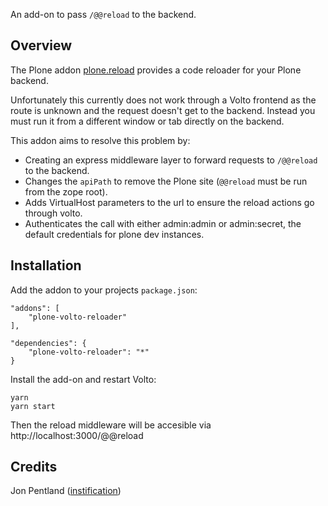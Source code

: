 An add-on to pass `/@@reload` to the backend.

## Overview

The Plone addon [plone.reload](https://pypi.org/project/plone.reload/) provides a code reloader for your Plone backend.

Unfortunately this currently does not work through a Volto frontend as the route is unknown and the request doesn't get to the backend. Instead you must run it from a different window or tab directly on the backend.

This addon aims to resolve this problem by:

 - Creating an express middleware layer to forward requests to `/@@reload` to the backend.
 - Changes the `apiPath` to remove the Plone site (`@@reload` must be run from the zope root).
 - Adds VirtualHost parameters to the url to ensure the reload actions go through volto.
 - Authenticates the call with either admin:admin or admin:secret, the default credentials for plone dev instances.

## Installation

Add the addon to your projects `package.json`:

```
"addons": [
    "plone-volto-reloader"
],

"dependencies": {
    "plone-volto-reloader": "*"
}
```

Install the add-on and restart Volto:

```
yarn
yarn start
```

Then the reload middleware will be accesible via http://localhost:3000/@@reload

## Credits

Jon Pentland ([instification](https://github.com/instification))
